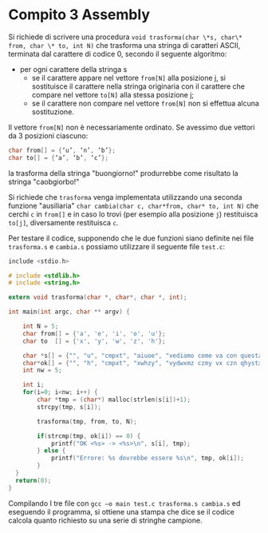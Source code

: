 # Compito 3 Assembly

Si richiede di scrivere una procedura `void trasforma(char \*s, char\* from, char \* to, int N)` che trasforma una stringa di caratteri ASCII, terminata dal carattere di codice 0, secondo il seguente algoritmo:

- per ogni carattere della stringa s
  - se il carattere appare nel vettore `from[N]` alla posizione j, si sostituisce il carattere nella stringa originaria con il carattere che compare nel vettore `to[N]` alla stessa posizione j;
  - se il carattere non compare nel vettore `from[N]` non si effettua alcuna sostituzione.

Il vettore `from[N]` non è necessariamente ordinato. Se avessimo due vettori da 3 posizioni ciascuno:

```C
char from[] = {‘u’, ‘n’, ‘b’};  
char to[] = {‘a’, ‘b’, ‘c’};
```

la trasforma della stringa "buongiorno!" produrrebbe come risultato la stringa "caobgiorbo!"

Si richiede che `trasforma` venga implementata utilizzando una seconda funzione "ausiliaria" `char cambia(char c, char*from, char* to, int N)` che cerchi `c` in `from[]` e in caso lo trovi (per esempio alla posizione `j`) restituisca `to[j]`, diversamente restituisca `c`.

Per testare il codice, supponendo che le due funzioni siano definite nei file `trasforma.s` e `cambia.s` possiamo utilizzare il seguente file `test.c`:

```C
include <stdio.h>

# include <stdlib.h>
# include <string.h>

extern void trasforma(char *, char*, char *, int);

int main(int argc, char ** argv) {

    int N = 5;
    char from[] = {'a', 'e', 'i', 'o', 'u'};
    char to  [] = {'x', 'y', 'w', 'z', 'h'};

    char *s[] = {"", "u", "cmpxt", "aiuoe", "vediamo come va con questa frase"};
    char*ok[] = {"", "h", "cmpxt", "xwhzy", "vydwxmz czmy vx czn qhystx frxsy"};
    int nw = 5;

    int i;
    for(i=0; i<nw; i++) {
        char *tmp = (char*) malloc(strlen(s[i])+1);
        strcpy(tmp, s[i]);

        trasforma(tmp, from, to, N);

        if(strcmp(tmp, ok[i]) == 0) {
            printf("OK <%s> -> <%s>\n", s[i], tmp);
        } else {
            printf("Errore: %s dovrebbe essere %s\n", tmp, ok[i]);
        }
  }
  return(0);
}
```

Compilando I tre file con `gcc –o main test.c trasforma.s cambia.s` ed eseguendo il programma, si ottiene una stampa che dice se il codice calcola quanto richiesto su una serie di stringhe campione.

